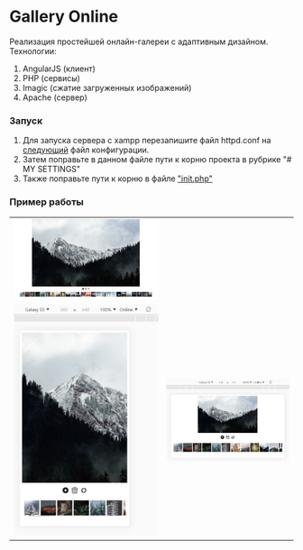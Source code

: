 # Gallery Online

Реализация простейшей онлайн-галереи с адаптивным дизайном.
Технологии:
1. AngularJS (клиент)
2. PHP (сервисы)
3. Imagic (сжатие загруженных изображений)
4. Apache (сервер)


### Запуск

1. Для запуска сервера с xampp перезапишите файл httpd.conf на [следующий](WebSite/App/restricted) файл конфигурации.
2. Затем поправьте в данном файле пути к корню проекта в рубрике "# MY SETTINGS"
3. Также поправьте пути к корню в файле ["init.php"](WebSite/App/init.php)


### Пример работы

| | |
| --- | ---: |
| ![PC Browser](readme/screen1.jpg) |
| ![Galaxy S5 adaptive](readme/screen2.jpg) | ![Galaxy S5 rotate adaptive](readme/screen3.jpg) |
